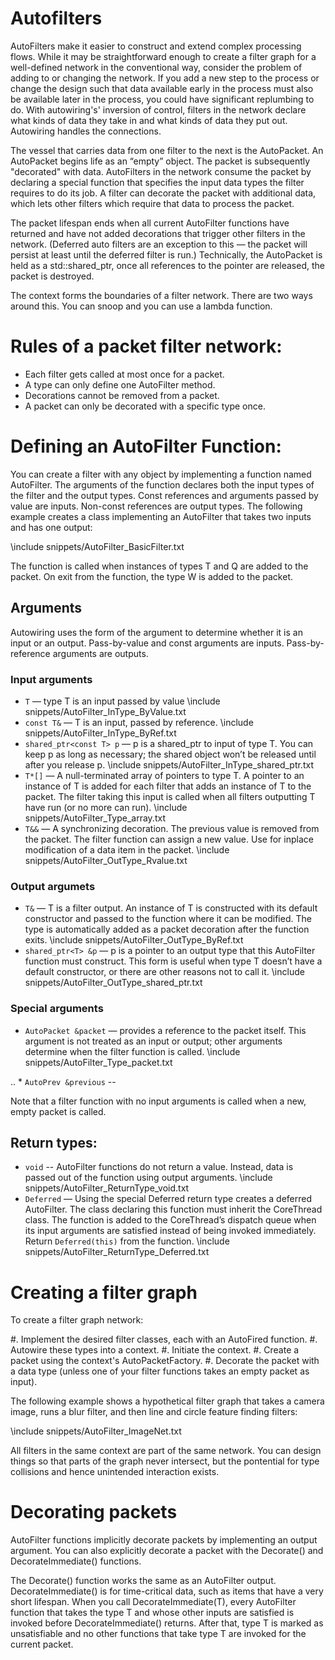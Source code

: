 Autofilters
=========================

AutoFilters make it easier to construct and extend complex processing flows. While it may be straightforward enough to create a filter graph for a well-defined network in the conventional way, consider the problem of adding to or changing the network. If you add a new step to the process or change the design such that data available early in the process must also be available later in the process, you could have significant replumbing to do. With autowiring's' inversion of control, filters in the network declare what kinds of data they take in and what kinds of data they put out. Autowiring handles the connections. 

The vessel that carries data from one filter to the next is the AutoPacket. An AutoPacket begins life as an “empty” object. The packet is subsequently "decorated" with data. AutoFilters in the network consume the packet by declaring a special function that specifies the input data types the filter requires to do its job. A filter can decorate the packet with additional data, which lets other filters which require that data to process the packet.

The packet lifespan ends when all current AutoFilter functions have returned and have not added decorations that trigger other filters in the network. (Deferred auto filters are an exception to this — the packet will persist at least until the deferred filter is run.)  Technically, the AutoPacket is held as a std::shared_ptr, once all references to the pointer are released, the packet is destroyed.

The context forms the boundaries of a filter network. There are two ways around this. You can snoop and you can use a lambda function.

# Rules of a packet filter network:

* Each filter gets called at most once for a packet.
* A type can only define one AutoFilter method.
* Decorations cannot be removed from a packet.
* A packet can only be decorated with a specific type once.

# Defining an AutoFilter Function:

You can create a filter with any object by implementing a function named AutoFilter. The arguments of the function declares both the input types of the filter and the output types. Const references and arguments passed by value are inputs. Non-const references are output types. The following example creates a class implementing an AutoFilter that takes two inputs and has one output:

  \include snippets/AutoFilter_BasicFilter.txt

The function is called when instances of types T and Q are added to the packet. On exit from the function, the type W is added to the packet.

## Arguments

Autowiring uses the form of the argument to determine whether it is an input or an output. Pass-by-value and const arguments are inputs. Pass-by-reference arguments are outputs.

### Input arguments

* ``T`` — type T is an input passed by value
  \include snippets/AutoFilter_InType_ByValue.txt
* ``const T&`` — T is an input, passed by reference.
  \include snippets/AutoFilter_InType_ByRef.txt
* ``shared_ptr<const T> p`` — p is a shared_ptr to input of type T. You can keep p as long as necessary; the shared object won’t be released until after you release p.
  \include snippets/AutoFilter_InType_shared_ptr.txt
* ``T*[]`` — A null-terminated array of pointers to type T. A pointer to an instance of T is added for each filter that adds an instance of T to the packet. The filter taking this input is called when all filters outputting T have run (or no more can run).
  \include snippets/AutoFilter_Type_array.txt
* ``T&&`` — A synchronizing decoration. The previous value is removed from the packet. The filter function can assign a new value. Use for inplace modification of a data item in the packet.
  \include snippets/AutoFilter_OutType_Rvalue.txt

### Output argumets

* ``T&`` — T is a filter output. An instance of T is constructed with its default constructor and passed to the function where it can be modified. The type is automatically added as a packet decoration after the function exits.
  \include snippets/AutoFilter_OutType_ByRef.txt
* ``shared_ptr<T> &p`` — p is a pointer to an output type that this AutoFilter function must construct. This form is useful when type T doesn’t have a default constructor, or there are other reasons not to call it.
  \include snippets/AutoFilter_OutType_shared_ptr.txt

### Special arguments

* ``AutoPacket &packet`` — provides a reference to the packet itself. This argument is not treated as an input or output; other arguments determine when the filter function is called.
  \include snippets/AutoFilter_Type_packet.txt

.. * ``AutoPrev &previous`` --

Note that a filter function with no input arguments is called when a new, empty packet is called.

## Return types:
* ``void`` -- AutoFilter functions do not return a value. Instead, data is passed out of the function using output arguments.
  \include snippets/AutoFilter_ReturnType_void.txt
* ``Deferred`` — Using the special Deferred return type creates a deferred AutoFilter. The class declaring this function must inherit the CoreThread class. The function is added to the CoreThread’s dispatch queue when its input arguments are satisfied instead of being invoked immediately. Return ``Deferred(this)`` from the function.
  \include snippets/AutoFilter_ReturnType_Deferred.txt

# Creating a filter graph

To create a filter graph network:

#. Implement the desired filter classes, each with an AutoFired function.
#. Autowire these types into a context.
#. Initiate the context.
#. Create a packet using the context's AutoPacketFactory.
#. Decorate the packet with a data type (unless one of your filter functions takes an empty packet as input).
 
The following example shows a hypothetical filter graph that takes a camera image, runs a blur filter, and then line and circle feature finding filters:

\include snippets/AutoFilter_ImageNet.txt

All filters in the same context are part of the same network. You can design things so that parts of the graph never intersect, but the pontential for type collisions and hence unintended interaction exists.

# Decorating packets

AutoFilter functions implicitly decorate packets by implementing an output argument. You can also explicitly decorate a packet with the Decorate() and DecorateImmediate() functions.

The Decorate() function works the same as an AutoFilter output. DecorateImmediate() is for time-critical data, such as items that have a very short lifespan. When you call DecorateImmediate(T), every AutoFilter function that takes the type T and whose other inputs are satisfied is invoked before DecorateImmediate() returns. After that, type T is marked as unsatisfiable and no other functions that take type T are invoked for the current packet.

